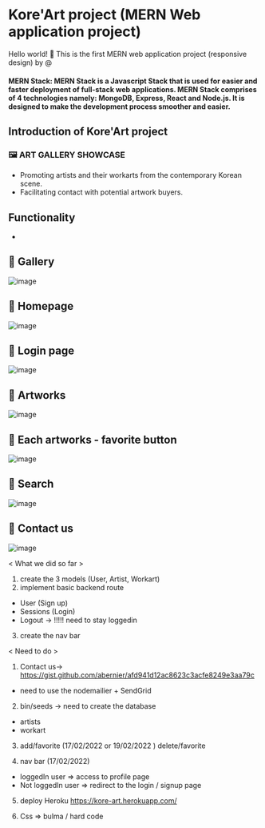 # Kore'Art project (MERN Web application project)
Hello world! 👋 This is the first MERN web application project (responsive design) by @

 #### MERN Stack: MERN Stack is a Javascript Stack that is used for easier and faster deployment of full-stack web applications. MERN Stack comprises of 4 technologies namely: MongoDB, Express, React and Node.js. It is designed to make the development process smoother and easier.


## Introduction of Kore'Art project
### 🖼  ART GALLERY SHOWCASE

- Promoting artists and their workarts from the contemporary Korean scene.
- Facilitating contact with potential artwork buyers.


## Functionality
- 


## 💎  Gallery 
![image](https://user-images.githubusercontent.com/76490406/156899483-48699685-8b52-4751-bdfb-8c8ad0a96abd.png)

## 💎  Homepage 
![image](https://user-images.githubusercontent.com/76490406/156899556-eec2043d-e843-4418-a5eb-7a607675a14b.png)

## 💎  Login page 
![image](https://user-images.githubusercontent.com/76490406/156899563-b9af48c5-2956-44ae-b22e-d3dd1835583c.png)

## 💎  Artworks 
![image](https://user-images.githubusercontent.com/76490406/156899662-4dff81a7-4da7-4be5-b0f6-8d54badfd6e7.png)

## 💎  Each artworks - favorite button  
![image](https://user-images.githubusercontent.com/76490406/156899674-9092eaab-2b97-48d9-9825-3f236375d387.png)


## 💎  Search
![image](https://user-images.githubusercontent.com/76490406/156899580-12ecbed7-24ae-4a6c-b6d5-64d915a45cce.png)

## 💎  Contact us
![image](https://user-images.githubusercontent.com/76490406/156899594-54101eaf-bb4f-4a62-83d3-702fbee933ac.png)



< What we did so far >

1. create the 3 models (User, Artist, Workart)
2. implement basic backend route

- User (Sign up)
- Sessions (Login)
- Logout -> !!!!! need to stay loggedin

3. create the nav bar

< Need to do >

1. Contact us-> https://gist.github.com/abernier/afd941d12ac8623c3acfe8249e3aa79c

- need to use the nodemailier + SendGrid <optional>

2. bin/seeds -> need to create the database

- artists
- workart

3. add/favorite (17/02/2022 or 19/02/2022 )
   delete/favorite

4. nav bar (17/02/2022)

- loggedIn user => access to profile page
- Not loggedIn user => redirect to the login / signup page

5. deploy Heroku
   https://kore-art.herokuapp.com/

6. Css => bulma / hard code
